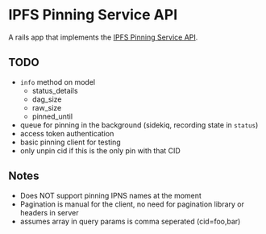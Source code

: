 # IPFS Pinning Service API

A rails app that implements the [IPFS Pinning Service API](https://ipfs.github.io/pinning-services-api-spec/). 

## TODO

- `info` method on model
  - status_details
  - dag_size
  - raw_size
  - pinned_until
- queue for pinning in the background (sidekiq, recording state in `status`)
- access token authentication
- basic pinning client for testing
- only unpin cid if this is the only pin with that CID

## Notes

- Does NOT support pinning IPNS names at the moment
- Pagination is manual for the client, no need for pagination library or headers in server
- assumes array in query params is comma seperated (cid=foo,bar)
